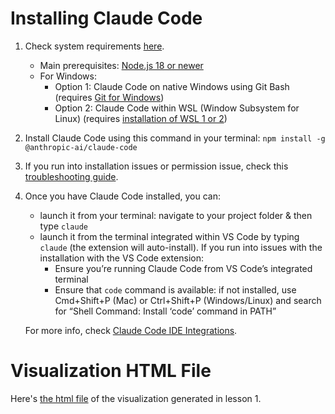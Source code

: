 # Installing Claude Code

1. Check system requirements [here](https://docs.anthropic.com/en/docs/claude-code/setup#system-requirements).
    - Main prerequisites: [Node.js 18 or newer](https://nodejs.org/en/download/)
    - For Windows:
        - Option 1: Claude Code on native Windows using Git Bash (requires [Git for Windows](https://git-scm.com/downloads/win))
        - Option 2: Claude Code within WSL (Window Subsystem for Linux) (requires [installation of WSL 1 or 2](https://learn.microsoft.com/en-us/windows/wsl/install)) 

2. Install Claude Code using this command in your terminal:
    `npm install -g @anthropic-ai/claude-code`

3. If you run into installation issues or permission issue, check this [troubleshooting guide](https://docs.anthropic.com/en/docs/claude-code/troubleshooting#linux-and-mac-installation-issues%3A-permission-or-command-not-found-errors).

4. Once you have Claude Code installed, you can:
   - launch it from your terminal: navigate to your project folder & then type `claude`
   - launch it from the terminal integrated within VS Code by typing `claude` (the extension will auto-install). If you run into issues with the installation with the VS Code extension:
       - Ensure you’re running Claude Code from VS Code’s integrated terminal
       - Ensure that `code` command is available: if not installed, use Cmd+Shift+P (Mac) or Ctrl+Shift+P (Windows/Linux) and search for “Shell Command: Install ‘code’ command in PATH”  
    
    For more info, check [Claude Code IDE Integrations](https://docs.anthropic.com/en/docs/claude-code/ide-integrations).

# Visualization HTML File

Here's [the html file]() of the visualization generated in lesson 1. 
